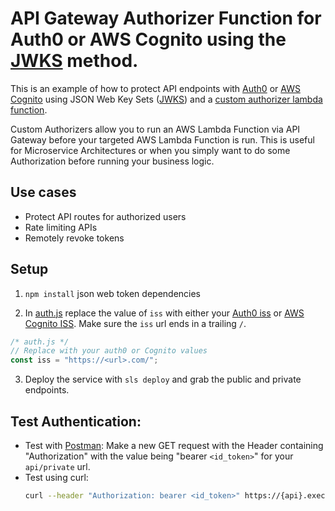 <!--
title: 'API Gateway Authorizer Function for Auth0 or AWS Cognito using RS256 JSON Web Key Sets tokens.'
description: 'Authorize your API Gateway with either Auth0 or Cognito JWKS RS256 tokens.'
layout: Doc
framework: v1
platform: AWS
language: nodeJS
priority: 10
authorLink: 'https://github.com/shahzeb1'
authorName: 'Shahzeb K.'
authorAvatar: 'https://avatars2.githubusercontent.com/u/1383831?v=4&s=140'
-->
# API Gateway Authorizer Function for Auth0 or AWS Cognito using the [JWKS](https://auth0.com/docs/jwks) method.

This is an example of how to protect API endpoints with [Auth0](https://auth0.com/) or [AWS Cognito](https://aws.amazon.com/cognito/) using JSON Web Key Sets ([JWKS](https://auth0.com/docs/jwks)) and a [custom authorizer lambda function](https://serverless.com/framework/docs/providers/aws/events/apigateway#http-endpoints-with-custom-authorizers).

Custom Authorizers allow you to run an AWS Lambda Function via API Gateway before your targeted AWS Lambda Function is run. This is useful for Microservice Architectures or when you simply want to do some Authorization before running your business logic.


## Use cases

- Protect API routes for authorized users
- Rate limiting APIs
- Remotely revoke tokens

## Setup

1. `npm install` json web token dependencies

2. In [auth.js](auth.js#L10) replace the value of `iss` with either your [Auth0 iss](http://bit.ly/2hoeRXk) or [AWS Cognito ISS](http://amzn.to/2fo77UI). Make sure the `iss` url ends in a trailing `/`.

  ```js
  /* auth.js */
  // Replace with your auth0 or Cognito values
  const iss = "https://<url>.com/";
  ```

3. Deploy the service with `sls deploy` and grab the public and private endpoints.

## Test Authentication:  
-  Test with [Postman](https://chrome.google.com/webstore/detail/postman/fhbjgbiflinjbdggehcddcbncdddomop?hl=en): Make a new GET request with the Header containing "Authorization" with the value being "bearer `<id_token>`" for your `api/private` url.
- Test using curl:
  ```sh
  curl --header "Authorization: bearer <id_token>" https://{api}.execute-api.{region}.amazonaws.com/api/private
  ```
